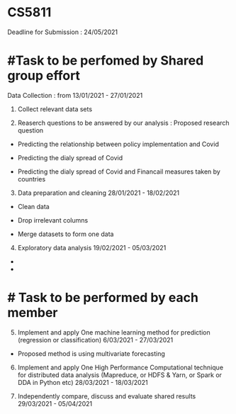 # CS5811
Deadline for Submission : 24/05/2021

# #Task to be perfomed by Shared group effort
Data Collection : from 13/01/2021 - 27/01/2021
1. Collect relevant data sets

2. Reaserch questions to be answered by our analysis :
Proposed research question 

* Predicting the relationship between policy implementation and Covid

* Predicting the dialy spread of Covid

* Predicting the dialy spread of Covid and Financail measures taken by countries



3. Data preparation and cleaning 28/01/2021  - 18/02/2021
 
 * Clean data 
 
 * Drop irrelevant columns
 
 * Merge datasets to form one data
 

4. Exploratory data analysis   19/02/2021 -  05/03/2021

*

*



# # Task to be performed by each member
5. Implement and apply One machine learning method for prediction (regression or classification)   6/03/2021 - 27/03/2021

* Proposed method is using multivariate forecasting



6. Implement and apply One High Performance Computational technique for distributed data analysis (Mapreduce, or HDFS & Yarn, or Spark or DDA in Python etc)    28/03/2021 - 18/03/2021



7. Independently compare, discuss and evaluate shared results 29/03/2021  - 05/04/2021



